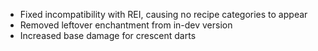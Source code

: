 - Fixed incompatibility with REI, causing no recipe categories to appear
- Removed leftover enchantment from in-dev version
- Increased base damage for crescent darts